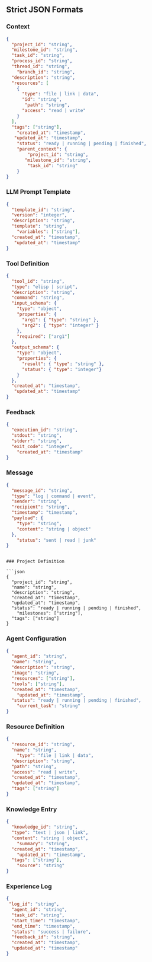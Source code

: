 <!-- ---
!-- title: ./ELMO/docs/dev_memo/formats.md
!-- author: ywatanabe
!-- date: 2024-12-18 14:11:25
!-- --- -->


## Strict JSON Formats

### Context

```json
{
  "project_id": "string",
  "milestone_id": "string",
  "task_id": "string",
  "process_id": "string",
  "thread_id": "string",
    "branch_id": "string",
  "description": "string",
  "resources": [
    {
      "type": "file | link | data",
      "id": "string",
       "path": "string",
      "access": "read | write"
    }
  ],
  "tags": ["string"],
    "created_at": "timestamp",
   "updated_at": "timestamp",
    "status": "ready | running | pending | finished",
    "parent_context": {
        "project_id": "string",
       "milestone_id": "string",
        "task_id": "string"
    }
}
```

### LLM Prompt Template

```json
{
  "template_id": "string",
  "version": "integer",
  "description": "string",
  "template": "string",
    "variables": ["string"],
  "created_at": "timestamp",
   "updated_at": "timestamp"
}
```

### Tool Definition

```json
{
  "tool_id": "string",
  "type": "elisp | script",
  "description": "string",
  "command": "string",
  "input_schema": {
    "type": "object",
    "properties": {
      "arg1": { "type": "string" },
      "arg2": { "type": "integer" }
    },
    "required": ["arg1"]
  },
  "output_schema": {
    "type": "object",
    "properties": {
      "result": { "type": "string" },
      "status": { "type": "integer"}
    }
  },
  "created_at": "timestamp",
   "updated_at": "timestamp"
}
```

### Feedback

```json
{
  "execution_id": "string",
  "stdout": "string",
  "stderr": "string",
  "exit_code": "integer",
    "created_at": "timestamp"
}
```

### Message

```json
{
  "message_id": "string",
  "type": "log | command | event",
  "sender": "string",
  "recipient": "string",
  "timestamp": "timestamp",
  "payload": {
    "type": "string",
    "content": "string | object"
  },
    "status": "sent | read | junk"
}
```
```

### Project Definition

```json
{
  "project_id": "string",
  "name": "string",
  "description": "string",
  "created_at": "timestamp",
  "updated_at": "timestamp",
  "status": "ready | running | pending | finished",
    "milestones": ["string"],
  "tags": ["string"]
}
```

### Agent Configuration

```json
{
  "agent_id": "string",
  "name": "string",
  "description": "string",
  "image": "string",
  "resources": ["string"],
  "tools": ["string"],
  "created_at": "timestamp",
    "updated_at": "timestamp",
  "status": "ready | running | pending | finished",
    "current_task": "string"
}
```

### Resource Definition

```json
{
  "resource_id": "string",
  "name": "string",
    "type": "file | link | data",
  "description": "string",
  "path": "string",
  "access": "read | write",
  "created_at": "timestamp",
  "updated_at": "timestamp",
  "tags": ["string"]
}
```

### Knowledge Entry

```json
{
  "knowledge_id": "string",
  "type": "text | json | link",
  "content": "string | object",
    "summary": "string",
  "created_at": "timestamp",
    "updated_at": "timestamp",
  "tags": ["string"],
    "source": "string"
}
```

### Experience Log

```json
{
 "log_id": "string",
  "agent_id": "string",
  "task_id": "string",
  "start_time": "timestamp",
  "end_time": "timestamp",
  "status": "success | failure",
  "feedback_id": "string",
  "created_at": "timestamp",
  "updated_at": "timestamp"
}
```
